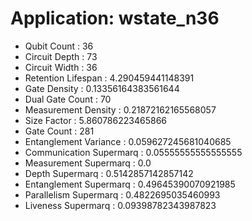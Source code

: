 # Application: wstate_n36
- Qubit Count : 36
- Circuit Depth : 73
- Circuit Width : 36
- Retention Lifespan : 4.290459441148391
- Gate Density : 0.13356164383561644
- Dual Gate Count : 70
- Measurement Density : 0.21872162165568057
- Size Factor : 5.860786223465866
- Gate Count : 281
- Entanglement Variance : 0.059627245681040685
- Communication Supermarq : 0.05555555555555555
- Measurement Supermarq : 0.0
- Depth Supermarq : 0.5142857142857142
- Entanglement Supermarq : 0.49645390070921985
- Parallelism Supermarq : 0.4822695035460993
- Liveness Supermarq : 0.09398782343987823

